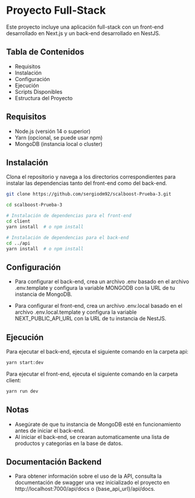 # Proyecto Full-Stack

Este proyecto incluye una aplicación full-stack con un front-end desarrollado en Next.js y un back-end desarrollado en NestJS.

## Tabla de Contenidos

- Requisitos
- Instalación
- Configuración
- Ejecución
- Scripts Disponibles
- Estructura del Proyecto

## Requisitos

- Node.js (versión 14 o superior)
- Yarn (opcional, se puede usar npm)
- MongoDB (instancia local o cluster)

## Instalación

Clona el repositorio y navega a los directorios correspondientes para instalar las dependencias tanto del front-end como del back-end.

```bash
git clone https://github.com/sergiodm92/scalboost-Prueba-3.git

cd scalboost-Prueba-3

# Instalación de dependencias para el front-end
cd client
yarn install  # o npm install

# Instalación de dependencias para el back-end
cd ../api
yarn install  # o npm install

```

## Configuración
- Para configurar el back-end, crea un archivo .env basado en el archivo .env.template y configura la variable MONGODB con la URL de tu instancia de MongoDB.

- Para configurar el front-end, crea un archivo .env.local basado en el archivo .env.local.template y configura la variable NEXT_PUBLIC_API_URL con la URL de tu instancia de NestJS.

## Ejecución
Para ejecutar el back-end, ejecuta el siguiente comando en la carpeta api:
```bash
yarn start:dev
```
Para ejecutar el front-end, ejecuta el siguiente comando en la carpeta client:
```bash
yarn run dev
```

## Notas
- Asegúrate de que tu instancia de MongoDB esté en funcionamiento antes de iniciar el back-end.
- Al iniciar el back-end, se crearan automaticamente una lista de productos y categorías en la base de datos.

## Documentación Backend

- Para obtener información sobre el uso de la API, consulta la documentación de swagger una vez inicializado el proyecto en http://localhost:7000/api/docs o {base_api_url}/api/docs.